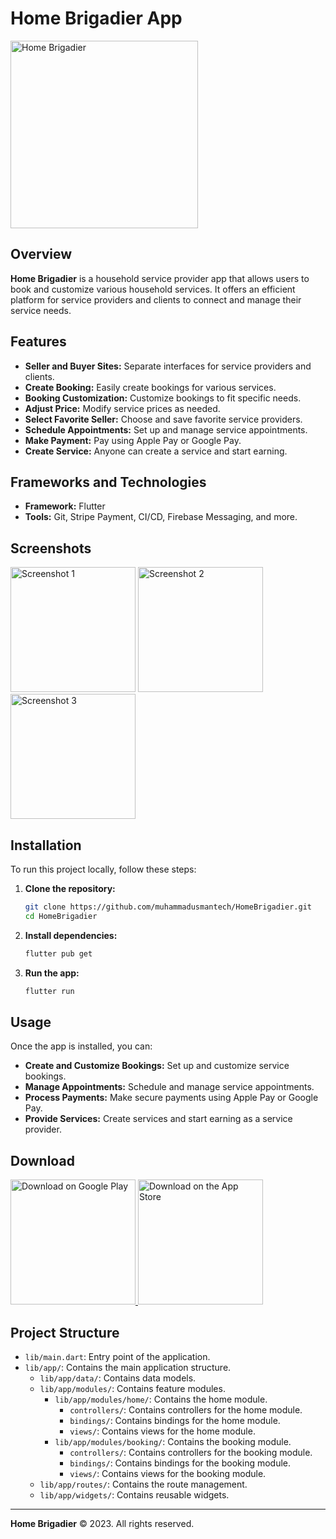 # Home Brigadier App

<img src="https://github.com/muhammadusmantech/Home-Brigadier/blob/main/assets/launcher/ic_launcher.png" alt="Home Brigadier" width="300" />

## Overview

**Home Brigadier** is a household service provider app that allows users to book and customize various household services. It offers an efficient platform for service providers and clients to connect and manage their service needs.

## Features

- **Seller and Buyer Sites:** Separate interfaces for service providers and clients.
- **Create Booking:** Easily create bookings for various services.
- **Booking Customization:** Customize bookings to fit specific needs.
- **Adjust Price:** Modify service prices as needed.
- **Select Favorite Seller:** Choose and save favorite service providers.
- **Schedule Appointments:** Set up and manage service appointments.
- **Make Payment:** Pay using Apple Pay or Google Pay.
- **Create Service:** Anyone can create a service and start earning.

## Frameworks and Technologies

- **Framework:** Flutter
- **Tools:** Git, Stripe Payment, CI/CD, Firebase Messaging, and more.

## Screenshots

<img src="https://github.com/muhammadusmantech/home-brigadier/blob/main/assets/screenshot/Screenshot_20240705-011927.png" alt="Screenshot 1" width="200"/>
<img src="https://github.com/muhammadusmantech/home-brigadier/blob/main/assets/screenshot/Screenshot_20240705-011932.png" alt="Screenshot 2" width="200"/>
<img src="https://github.com/muhammadusmantech/home-brigadier/blob/main/assets/screenshot/Screenshot_20240705-011936.png" alt="Screenshot 3" width="200"/>

## Installation

To run this project locally, follow these steps:

1. **Clone the repository:**

    ```bash
    git clone https://github.com/muhammadusmantech/HomeBrigadier.git
    cd HomeBrigadier
    ```

2. **Install dependencies:**

    ```bash
    flutter pub get
    ```

3. **Run the app:**

    ```bash
    flutter run
    ```

## Usage

Once the app is installed, you can:

- **Create and Customize Bookings:** Set up and customize service bookings.
- **Manage Appointments:** Schedule and manage service appointments.
- **Process Payments:** Make secure payments using Apple Pay or Google Pay.
- **Provide Services:** Create services and start earning as a service provider.

## Download

<a href="https://play.google.com/store/apps/details?id=com.homebrigadier.app">
  <img src="https://upload.wikimedia.org/wikipedia/commons/7/78/Google_Play_Store_badge_EN.svg" alt="Download on Google Play" width="200"/>
</a>

<a href="https://apps.apple.com/us/app/home-brigadier/id123456789">
  <img src="https://upload.wikimedia.org/wikipedia/commons/5/5f/Download_on_the_App_Store_Badge.svg" alt="Download on the App Store" width="200"/>
</a>

## Project Structure

- `lib/main.dart`: Entry point of the application.
- `lib/app/`: Contains the main application structure.
  - `lib/app/data/`: Contains data models.
  - `lib/app/modules/`: Contains feature modules.
    - `lib/app/modules/home/`: Contains the home module.
      - `controllers/`: Contains controllers for the home module.
      - `bindings/`: Contains bindings for the home module.
      - `views/`: Contains views for the home module.
    - `lib/app/modules/booking/`: Contains the booking module.
      - `controllers/`: Contains controllers for the booking module.
      - `bindings/`: Contains bindings for the booking module.
      - `views/`: Contains views for the booking module.
  - `lib/app/routes/`: Contains the route management.
  - `lib/app/widgets/`: Contains reusable widgets.

---

**Home Brigadier** © 2023. All rights reserved.

